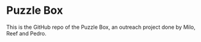# Puzzle Box

This is the GitHub repo of the Puzzle Box, an outreach project done by Milo, Reef and Pedro.
